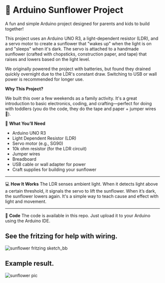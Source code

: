 # 🌻 Arduino Sunflower Project

A fun and simple Arduino project designed for parents and kids to build together!

This project uses an Arduino UNO R3, a light-dependent resistor (LDR), and a servo motor to create a sunflower that "wakes up" when the light is on and "sleeps" when it's dark. The servo is attached to a handmade sunflower (crafted with chopsticks, construction paper, and tape) that raises and lowers based on the light level.

We originally powered the project with batteries, but found they drained quickly overnight due to the LDR's constant draw. Switching to USB or wall power is recommended for longer use.

**Why This Project?**

We built this over a few weekends as a family activity. It's a great introduction to basic electronics, coding, and crafting—perfect for doing with toddlers (you do the code, they do the tape and paper + jumper wires 🌻).

🧰 **What You’ll Need**
- Arduino UNO R3
- Light Dependent Resistor (LDR)
- Servo motor (e.g., SG90)
- 10k ohm resistor (for the LDR circuit)
- Jumper wires
- Breadboard
- USB cable or wall adapter for power
- Craft supplies for building your sunflower
  
---
💻 **How It Works**
The LDR senses ambient light. When it detects light above a certain threshold, it signals the servo to lift the sunflower. When it’s dark, the sunflower lowers again. It's a simple way to teach cause and effect with light and movement.

---
📁 **Code**
The code is available in this repo. Just upload it to your Arduino using the Arduino IDE.



## See the fritzing for help with wiring.


![sunflower fritzing sketch_bb](https://user-images.githubusercontent.com/34386680/38449628-49d6648c-39df-11e8-904d-fc7bbf2832da.png)


## Example result.

![sunflower pic](https://user-images.githubusercontent.com/34386680/38471845-eefd06f8-3b44-11e8-907b-dc543287f546.JPG)
